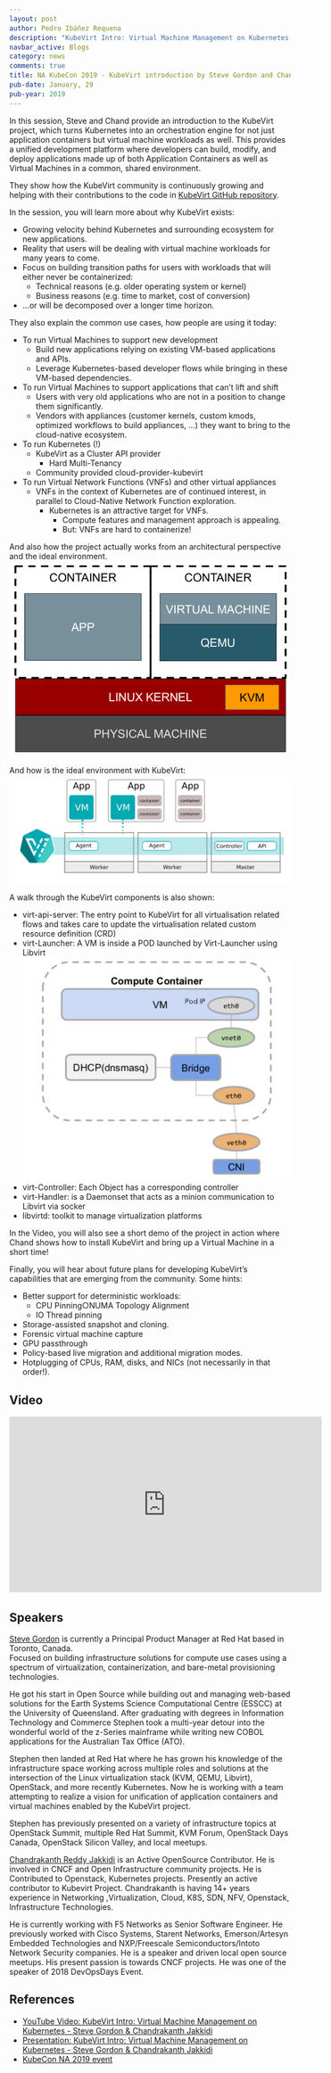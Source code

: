 ```yaml
---
layout: post
author: Pedro Ibáñez Requena
description: "KubeVirt Intro: Virtual Machine Management on Kubernetes - Steve Gordon & Chandrakanth Jakkidi"
navbar_active: Blogs
category: news
comments: true
title: NA KubeCon 2019 - KubeVirt introduction by Steve Gordon and Chandrakanth Jakkidi
pub-date: January, 29
pub-year: 2019
---
```


In this session, Steve and Chand provide an introduction to the KubeVirt project, which turns Kubernetes into an 
orchestration engine for not just application containers but virtual machine workloads as well. This provides a 
unified development platform where developers can build, modify, and deploy applications made up of both Application 
Containers as well as Virtual Machines in a common, shared environment. 

They show how the KubeVirt community is continuously growing and helping with their contributions to the code in 
[KubeVirt GitHub repository](https://github.com/kubevirt).

In the session, you will learn more about why KubeVirt exists:
- Growing velocity behind Kubernetes and surrounding ecosystem for new applications.
- Reality that users will be dealing with virtual machine workloads for many years to come.
- Focus on building transition paths for users with workloads that will either never be containerized:
    - Technical reasons (e.g. older operating system or kernel)
    - Business reasons (e.g. time to market, cost of conversion)
- ...or will be decomposed over a longer time horizon.

They also explain the common use cases, how people are using it today:
- To run Virtual Machines to support new development
    - Build new applications relying on existing VM-based applications and APIs.
    - Leverage Kubernetes-based developer flows while bringing in these VM-based dependencies.
- To run Virtual Machines to support applications that can’t lift and shift
    - Users with very old applications who are not in a position to change them significantly.
    - Vendors with appliances (customer kernels, custom kmods, optimized workflows to build appliances, ...) they want to bring to the cloud-native ecosystem.
- To run Kubernetes (!)
    - KubeVirt as a Cluster API provider
        - Hard Multi-Tenancy
    - Community provided cloud-provider-kubevirt
- To run Virtual Network Functions (VNFs) and other virtual appliances
    - VNFs in the context of Kubernetes are of continued interest, in parallel to Cloud-Native Network Function exploration.
        - Kubernetes is an attractive target for VNFs.
            - Compute features and management approach is appealing.
            - But: VNFs are hard to containerize!

And also how the project actually works from an architectural perspective and the ideal environment.
![architectural_perspective](/assets/2020-01-29-KubeVirt_Intro-Virtual_Machine_Management_on_Kubernetes/containers_and_vms.png)

And how is the ideal environment with KubeVirt:
![kubevirt_environment](/assets/2020-01-29-KubeVirt_Intro-Virtual_Machine_Management_on_Kubernetes/kubevirt_environment.png)


A walk through the KubeVirt components is also shown:
- virt-api-server: The entry point to KubeVirt for all virtualisation related flows and takes care to update the virtualisation related custom resource definition (CRD)
- virt-Launcher: A VM is inside a POD launched by Virt-Launcher using Libvirt
![pod_networking](/assets/2020-01-29-KubeVirt_Intro-Virtual_Machine_Management_on_Kubernetes/pod_networking.png)
- virt-Controller: Each Object has a corresponding controller
- virt-Handler: is a Daemonset that acts as a minion communication to Libvirt via socker
- libvirtd: toolkit to manage virtualization platforms

In the Video, you will also see a short demo of the project in action where Chand shows how to install KubeVirt and bring up a Virtual Machine in a short time!

Finally, you will hear about future plans for developing KubeVirt’s capabilities that are emerging from the community. Some hints:
- Better support for deterministic workloads:
    - CPU Pinning○NUMA Topology Alignment
    - IO Thread pinning
- Storage-assisted snapshot and cloning.
- Forensic virtual machine capture
- GPU passthrough
- Policy-based live migration and additional migration modes.
- Hotplugging of CPUs, RAM, disks, and NICs (not necessarily in that order!).

## Video

<iframe width="560" height="315" style="height: 315px" src="https://www.youtube.com/embed/_z5Pjyl0Dq4" frameborder="0" allow="accelerometer; autoplay; encrypted-media; gyroscope; picture-in-picture" allowfullscreen></iframe>

## Speakers

[Steve Gordon](https://twitter.com/xsgordon) is currently a Principal Product Manager at Red Hat based in Toronto, Canada.  
Focused on building infrastructure solutions for compute use cases using a spectrum of virtualization, containerization, 
and bare-metal provisioning technologies. 

He got his start in Open Source while building out and managing web-based solutions for the Earth Systems Science Computational 
Centre (ESSCC) at the University of Queensland. After graduating with degrees in Information Technology and Commerce Stephen took 
a multi-year detour into the wonderful world of the z-Series mainframe while writing new COBOL applications for the Australian Tax Office (ATO).

Stephen then landed at Red Hat where he has grown his knowledge of the infrastructure space working across multiple roles and solutions 
at the intersection of the Linux virtualization stack (KVM, QEMU, Libvirt), OpenStack, and more recently Kubernetes. Now he is working with a 
team attempting to realize a vision for unification of application containers and virtual machines enabled by the KubeVirt project.

Stephen has previously presented on a variety of infrastructure topics at OpenStack Summit, multiple Red Hat Summit, KVM Forum, OpenStack Days Canada, 
OpenStack Silicon Valley, and local meetups.

[Chandrakanth Reddy Jakkidi](https://www.linkedin.com/in/jakkidi-chandrakanth-reddy-149a5920/) is an Active OpenSource Contributor. He is involved in CNCF and Open Infrastructure community projects.
He is Contributed to Openstack, Kubernetes projects. Presently an active contributor to Kubevirt Project.
Chandrakanth is having 14+ years experience in Networking ,Virtualization, Cloud, K8S, SDN, NFV, Openstack, Infrastructure Technologies.

He is currently working with F5 Networks as Senior Software Engineer. He previously worked with Cisco Systems, Starent Networks, Emerson/Artesyn Embedded 
Technologies and NXP/Freescale Semiconductors/Intoto Network Security companies. He is a speaker and driven local open source meetups. His present passion 
is towards CNCF projects. He was one of the speaker of 2018 DevOpsDays Event.

## References
- [YouTube Video: KubeVirt Intro: Virtual Machine Management on Kubernetes - Steve Gordon & Chandrakanth Jakkidi](https://www.youtube.com/watch?v=_z5Pjyl0Dq4)
- [Presentation: KubeVirt Intro: Virtual Machine Management on Kubernetes - Steve Gordon & Chandrakanth Jakkidi](https://static.sched.com/hosted_files/kccncna19/70/Introduction_to_KubeVirt-KUBECONNA19.pdf)
- [KubeCon NA 2019 event](https://kccncna19.sched.com/event/VyBC)
